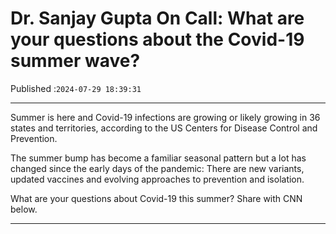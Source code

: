 # Dr. Sanjay Gupta On Call: What are your questions about the Covid-19 summer wave?

Published :`2024-07-29 18:39:31`

---

Summer is here and Covid-19 infections are growing or likely growing in 36 states and territories, according to the US Centers for Disease Control and Prevention.

The summer bump has become a familiar seasonal pattern but a lot has changed since the early days of the pandemic: There are new variants, updated vaccines and evolving approaches to prevention and isolation.

What are your questions about Covid-19 this summer? Share with CNN below.

---

